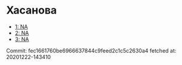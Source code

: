 # Хасанова
- [1: NA](1.md)
- [2: NA](2.md)
- [3: NA](3.md)

Commit: fec1661760be6966637844c9feed2c1c5c2630a4
 fetched at: 20201222-143410
